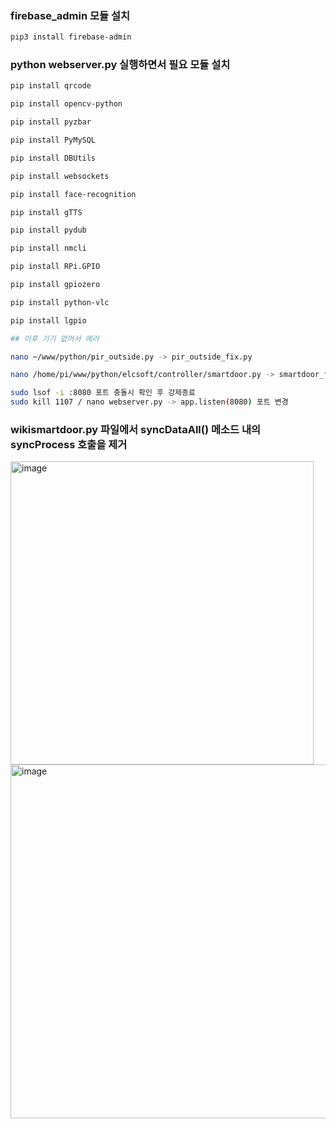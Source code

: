### firebase_admin 모듈 설치

```bash
pip3 install firebase-admin

```

### python webserver.py 실행하면서 필요 모듈 설치

```bash
pip install qrcode

pip install opencv-python

pip install pyzbar

pip install PyMySQL

pip install DBUtils

pip install websockets

pip install face-recognition

pip install gTTS

pip install pydub

pip install nmcli

pip install RPi.GPIO

pip install gpiozero

pip install python-vlc

pip install lgpio

## 이후 기기 없어서 에러

nano ~/www/python/pir_outside.py -> pir_outside_fix.py

nano /home/pi/www/python/elcsoft/controller/smartdoor.py -> smartdoor_fix.py

sudo lsof -i :8080 포트 충돌시 확인 후 강제종료
sudo kill 1107 / nano webserver.py -> app.listen(8080) 포트 변경

```

### wikismartdoor.py 파일에서 syncDataAll() 메소드 내의 syncProcess 호출을 제거
<img width="485" alt="image" src="https://github.com/user-attachments/assets/63327ff3-38b3-4e53-bb03-09072a7fdc07" />

<img width="566" alt="image" src="https://github.com/user-attachments/assets/d2054597-2d6c-497d-9502-840a6b6e2ba6" />


















